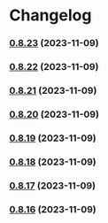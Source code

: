 # Changelog 

### [0.8.23](https://github.com/FlavioLionelRita/lambdaorm/compare/v0.8.22...v0.8.23) (2023-11-09)

### [0.8.22](https://github.com/FlavioLionelRita/lambdaorm/compare/v0.8.21...v0.8.22) (2023-11-09)

### [0.8.21](https://github.com/FlavioLionelRita/lambdaorm/compare/v0.8.20...v0.8.21) (2023-11-09)

### [0.8.20](https://github.com/FlavioLionelRita/lambdaorm/compare/v0.8.19...v0.8.20) (2023-11-09)

### [0.8.19](https://github.com/FlavioLionelRita/lambdaorm/compare/v0.8.18...v0.8.19) (2023-11-09)

### [0.8.18](https://github.com/FlavioLionelRita/lambdaorm/compare/v0.8.17...v0.8.18) (2023-11-09)

### [0.8.17](https://github.com/FlavioLionelRita/lambdaorm/compare/v0.8.16...v0.8.17) (2023-11-09)

### [0.8.16](https://github.com/FlavioLionelRita/lambdaorm/compare/v0.8.15...v0.8.16) (2023-11-09)
